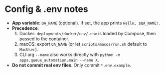 # Config & .env notes

- **App variable**: `QA_NAME` (optional). If set, the app prints `Hello, $QA_NAME!`.
- **Precedence**:
  1. Docker: `deployments/docker/env/.env` is loaded by Compose, then passed to the container.
  2. macOS: export `QA_NAME` (or let `scripts/macos/run.sh` default to `MacUser`).
  3. CLI arg `--name` also works directly with `python -m apps.queue_automation.main --name X`.
- **Do not commit real env files**. Only commit `*.env.example`.